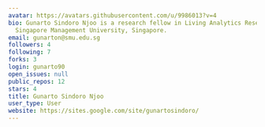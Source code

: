 ```yaml
---
avatar: https://avatars.githubusercontent.com/u/9986013?v=4
bio: Gunarto Sindoro Njoo is a research fellow in Living Analytics Research Center,
  Singapore Management University, Singapore.
email: gunarton@smu.edu.sg
followers: 4
following: 7
forks: 3
login: gunarto90
open_issues: null
public_repos: 12
stars: 4
title: Gunarto Sindoro Njoo
user_type: User
website: https://sites.google.com/site/gunartosindoro/
---
```

